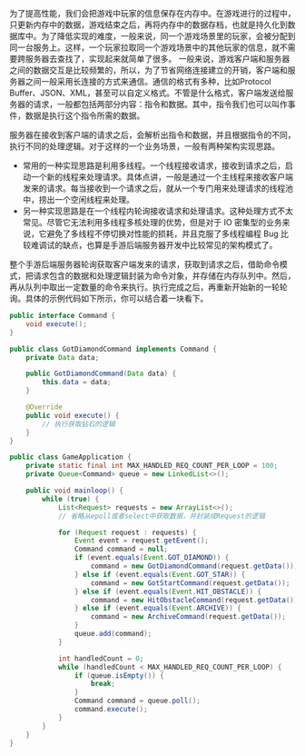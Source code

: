 为了提高性能，我们会把游戏中玩家的信息保存在内存中。在游戏进行的过程中，只更新内存中的数据，游戏结束之后，再将内存中的数据存档，也就是持久化到数据库中。为了降低实现的难度，一般来说，同一个游戏场景里的玩家，会被分配到同一台服务上。这样，一个玩家拉取同一个游戏场景中的其他玩家的信息，就不需要跨服务器去查找了，实现起来就简单了很多。
一般来说，游戏客户端和服务器之间的数据交互是比较频繁的，所以，为了节省网络连接建立的开销，客户端和服务器之间一般采用长连接的方式来通信。通信的格式有多种，比如Protocol Buffer、JSON、XML，甚至可以自定义格式。不管是什么格式，客户端发送给服务器的请求，一般都包括两部分内容：指令和数据。其中，指令我们也可以叫作事件，数据是执行这个指令所需的数据。

服务器在接收到客户端的请求之后，会解析出指令和数据，并且根据指令的不同，执行不同的处理逻辑。对于这样的一个业务场景，一般有两种架构实现思路。
- 常用的一种实现思路是利用多线程。一个线程接收请求，接收到请求之后，启动一个新的线程来处理请求。具体点讲，一般是通过一个主线程来接收客户端发来的请求。每当接收到一个请求之后，就从一个专门用来处理请求的线程池中，捞出一个空闲线程来处理。
- 另一种实现思路是在一个线程内轮询接收请求和处理请求。这种处理方式不太常见。尽管它无法利用多线程多核处理的优势，但是对于 IO 密集型的业务来说，它避免了多线程不停切换对性能的损耗，并且克服了多线程编程 Bug 比较难调试的缺点，也算是手游后端服务器开发中比较常见的架构模式了。

整个手游后端服务器轮询获取客户端发来的请求，获取到请求之后，借助命令模式，把请求包含的数据和处理逻辑封装为命令对象，并存储在内存队列中。然后，再从队列中取出一定数量的命令来执行。执行完成之后，再重新开始新的一轮轮询。具体的示例代码如下所示，你可以结合着一块看下。
```java
public interface Command {
    void execute();
}

public class GotDiamondCommand implements Command {
    private Data data;

    public GotDiamondCommand(Data data) {
        this.data = data;
    }

    @Override
    public void execute() {
        // 执行获取钻石的逻辑
    }
}

public class GameApplication {
    private static final int MAX_HANDLED_REQ_COUNT_PER_LOOP = 100;
    private Queue<Command> queue = new LinkedList<>();

    public void mainloop() {
        while (true) {
            List<Request> requests = new ArrayList<>();
            // 省略从epoll或者select中获取数据，并封装成Request的逻辑

            for (Request request : requests) {
                Event event = request.getEvent();
                Command command = null;
                if (event.equals(Event.GOT_DIAMOND)) {
                    command = new GotDiamondCommand(request.getData());
                } else if (event.equals(Event.GOT_STAR)) {
                    command = new GotStartCommand(request.getData());
                } else if (event.equals(Event.HIT_OBSTACLE)) {
                    command = new HitObstacleCommand(request.getData());
                } else if (event.equals(Event.ARCHIVE)) {
                    command = new ArchiveCommand(request.getData());
                }
                queue.add(command);
            }

            int handledCount = 0;
            while (handledCount < MAX_HANDLED_REQ_COUNT_PER_LOOP) {
                if (queue.isEmpty()) {
                    break;
                }
                Command command = queue.poll();
                command.execute();
            }
        }
    }
}

```